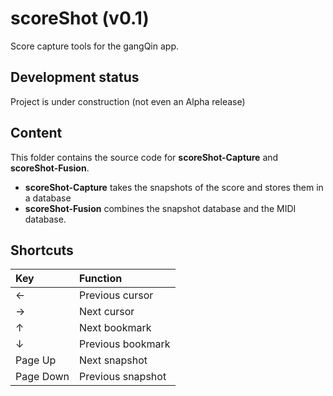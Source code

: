 # scoreShot (v0.1)
Score capture tools for the gangQin app.

## Development status
Project is under construction (not even an Alpha release)

## Content
This folder contains the source code for **scoreShot-Capture** and **scoreShot-Fusion**.
- **scoreShot-Capture** takes the snapshots of the score and stores them in a database
- **scoreShot-Fusion** combines the snapshot database and the MIDI database.

## Shortcuts

| Key           | Function      |
|:------------- |:-------------|
| ←             |Previous cursor|
| →             |Next cursor     |
| ↑             |Next bookmark   |
| ↓             |Previous bookmark|
| Page Up       |Next snapshot|
| Page Down     |Previous snapshot|



